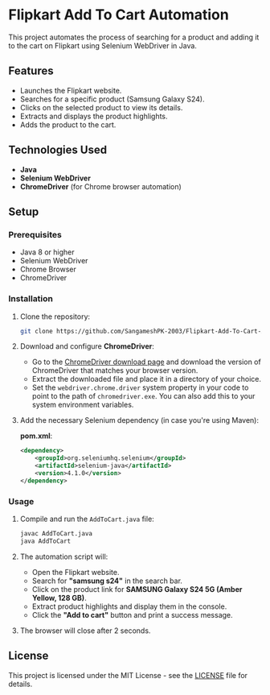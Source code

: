 # Flipkart Add To Cart Automation

This project automates the process of searching for a product and adding it to the cart on Flipkart using Selenium WebDriver in Java.

## Features

- Launches the Flipkart website.
- Searches for a specific product (Samsung Galaxy S24).
- Clicks on the selected product to view its details.
- Extracts and displays the product highlights.
- Adds the product to the cart.

## Technologies Used

- **Java**
- **Selenium WebDriver**
- **ChromeDriver** (for Chrome browser automation)

## Setup

### Prerequisites

- Java 8 or higher
- Selenium WebDriver
- Chrome Browser
- ChromeDriver

### Installation

1. Clone the repository:
    ```bash
    git clone https://github.com/SangameshPK-2003/Flipkart-Add-To-Cart-Automation.git
    ```

2. Download and configure **ChromeDriver**:
    - Go to the [ChromeDriver download page](https://sites.google.com/a/chromium.org/chromedriver/downloads) and download the version of ChromeDriver that matches your browser version.
    - Extract the downloaded file and place it in a directory of your choice.
    - Set the `webdriver.chrome.driver` system property in your code to point to the path of `chromedriver.exe`. You can also add this to your system environment variables.

3. Add the necessary Selenium dependency (in case you're using Maven):

   **pom.xml**:
    ```xml
    <dependency>
        <groupId>org.seleniumhq.selenium</groupId>
        <artifactId>selenium-java</artifactId>
        <version>4.1.0</version>
    </dependency>
    ```

### Usage

1. Compile and run the `AddToCart.java` file:
    ```bash
    javac AddToCart.java
    java AddToCart
    ```

2. The automation script will:
    - Open the Flipkart website.
    - Search for **"samsung s24"** in the search bar.
    - Click on the product link for **SAMSUNG Galaxy S24 5G (Amber Yellow, 128 GB)**.
    - Extract product highlights and display them in the console.
    - Click the **"Add to cart"** button and print a success message.

3. The browser will close after 2 seconds.

## License

This project is licensed under the MIT License - see the [LICENSE](LICENSE) file for details.
